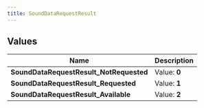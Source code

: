 ```yaml
---
title: SoundDataRequestResult
---
```


## Values

| Name | Description |
| ---- | ----------- |
| **SoundDataRequestResult\_NotRequested** | Value: **0** |
| **SoundDataRequestResult\_Requested** | Value: **1** |
| **SoundDataRequestResult\_Available** | Value: **2** |

